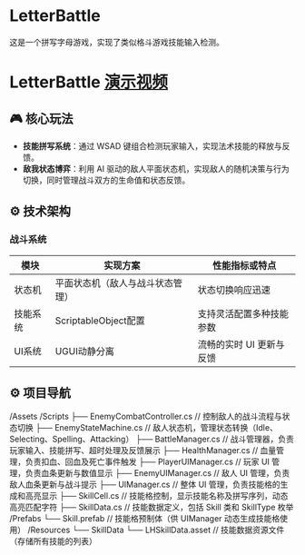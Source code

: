 # LetterBattle
这是一个拼写字母游戏，实现了类似格斗游戏技能输入检测。

# LetterBattle [演示视频](https://www.bilibili.com/video/BV1DWNne1EjU)

## 🎮 核心玩法
- **技能拼写系统**：通过 WSAD 键组合检测玩家输入，实现法术技能的释放与反馈。
- **敌我状态博弈**：利用 AI 驱动的敌人平面状态机，实现敌人的随机决策与行为切换，同时管理战斗双方的生命值和状态反馈。

## ⚙️ 技术架构
### 战斗系统
| 模块          | 实现方案                       | 性能指标或特点           |
|---------------|-------------------------------|-------------------------|
| 状态机         | 平面状态机（敌人与战斗状态管理）| 状态切换响应迅速          |
| 技能系统       | ScriptableObject配置          | 支持灵活配置多种技能参数  |
| UI系统        | UGUI动静分离                   | 流畅的实时 UI 更新与反馈  |

## ⚙️ 项目导航
/Assets
  /Scripts
    ├── EnemyCombatController.cs      // 控制敌人的战斗流程与状态切换
    ├── EnemyStateMachine.cs          // 敌人状态机，管理状态转换（Idle、Selecting、Spelling、Attacking）
    ├── BattleManager.cs              // 战斗管理器，负责玩家输入、技能拼写、超时处理及反馈展示
    ├── HealthManager.cs              // 血量管理，负责扣血、回血及死亡事件触发
    ├── PlayerUIManager.cs            // 玩家 UI 管理，负责血条更新与数值显示
    ├── EnemyUIManager.cs             // 敌人 UI 管理，负责敌人血条更新与战斗提示
    ├── UIManager.cs                  // 整体 UI 管理，负责技能格的生成和高亮显示
    ├── SkillCell.cs                  // 技能格控制，显示技能名称及拼写序列，动态高亮匹配字符
    ├── SkillData.cs                  // 技能数据定义，包括 Skill 类和 SkillType 枚举
  /Prefabs
    └── Skill.prefab                  // 技能格预制体（供 UIManager 动态生成技能格使用）
  /Resources
    └── SkillData
         └── LHSkillData.asset        // 技能数据资源文件（存储所有技能的列表）
